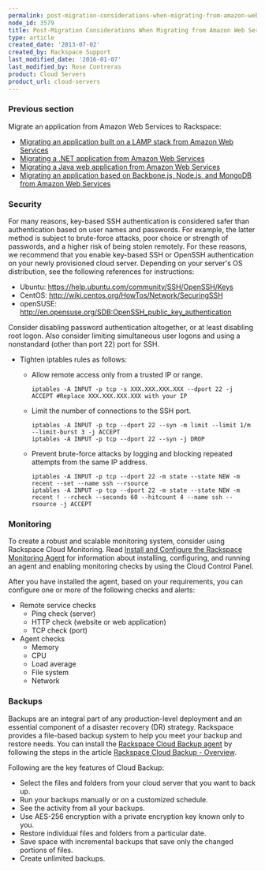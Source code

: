 ```yaml
---
permalink: post-migration-considerations-when-migrating-from-amazon-web-services/
node_id: 3579
title: Post-Migration Considerations When Migrating from Amazon Web Services
type: article
created_date: '2013-07-02'
created_by: Rackspace Support
last_modified_date: '2016-01-07'
last_modified_by: Rose Contreras
product: Cloud Servers
product_url: cloud-servers
---
```


### Previous section

Migrate an application from Amazon Web Services to Rackspace:

-   [Migrating an application built on a LAMP stack from Amazon Web Services](/how-to/migrating-an-application-built-on-a-lamp-stack-from-amazon-web-services)
-   [Migrating a .NET application from Amazon Web Services](/how-to/migrating-a-net-application-from-amazon-web-services)
-   [Migrating a Java web application from Amazon Web Services](/how-to/migrating-a-java-web-application-from-amazon-web-services)
-   [Migrating an application based on Backbone.js, Node.js, and MongoDB from Amazon Web Services](/how-to/migrating-an-application-based-on-backbonejs-nodejs-and-mongodb-from-amazon-web-services)

### Security

For many reasons, key-based SSH authentication is considered safer than
authentication based on user names and passwords. For example, the
latter method is subject to brute-force attacks, poor choice or strength
of passwords, and a higher risk of being stolen remotely. For these
reasons, we recommend that you enable key-based SSH or OpenSSH
authentication on your newly provisioned cloud server. Depending on your
server's OS distribution, see the following references for instructions:

-   Ubuntu: <https://help.ubuntu.com/community/SSH/OpenSSH/Keys>
-   CentOS: <http://wiki.centos.org/HowTos/Network/SecuringSSH>
-   openSUSE:
    <http://en.opensuse.org/SDB:OpenSSH_public_key_authentication>

Consider disabling password authentication altogether, or at least
disabling root logon. Also consider limiting simultaneous user logons
and using a nonstandard (other than port 22) port for SSH.

-   Tighten iptables rules as follows:

    -   Allow remote access only from a trusted IP or range.

            iptables -A INPUT -p tcp -s XXX.XXX.XXX.XXX --dport 22 -j ACCEPT #Replace XXX.XXX.XXX.XXX with your IP

    -   Limit the number of connections to the SSH port.

            iptables -A INPUT -p tcp --dport 22 --syn -m limit --limit 1/m --limit-burst 3 -j ACCEPT
            iptables -A INPUT -p tcp --dport 22 --syn -j DROP

    -   Prevent brute-force attacks by logging and blocking repeated
        attempts from the same IP address.

            iptables -A INPUT -p tcp --dport 22 -m state --state NEW -m recent --set --name ssh --rsource
            iptables -A INPUT -p tcp --dport 22 -m state --state NEW -m recent ! --rcheck --seconds 60 --hitcount 4 --name ssh --rsource -j ACCEPT

### Monitoring

To create a robust and scalable monitoring system, consider using
Rackspace Cloud Monitoring. Read [Install and Configure the Rackspace Monitoring Agent](/how-to/install-and-configure-the-rackspace-monitoring-agent) for
information about installing, configuring, and running an agent and
enabling monitoring checks by using the Cloud Control Panel.

After you have installed the agent, based on your requirements, you can
configure one or more of the following checks and alerts:

-   Remote service checks
    -   Ping check (server)
    -   HTTP check (website or web application)
    -   TCP check (port)
-   Agent checks
    -   Memory
    -   CPU
    -   Load average
    -   File system
    -   Network

### Backups

Backups are an integral part of any production-level deployment and an
essential component of a disaster recovery (DR) strategy. Rackspace
provides a file-based backup system to help you meet your backup and
restore needs. You can install the [Rackspace Cloud Backup agent](http://www.rackspace.com/cloud/backup/) by following the steps in
the article [Rackspace Cloud Backup - Overview](/how-to/rackspace-cloud-backup-overview).

Following are the key features of Cloud Backup:

-   Select the files and folders from your cloud server that you want to
    back up.
-   Run your backups manually or on a customized schedule.
-   See the activity from all your backups.
-   Use AES-256 encryption with a private encryption key known only
    to you.
-   Restore individual files and folders from a particular date.
-   Save space with incremental backups that save only the changed
    portions of files.
-   Create unlimited backups.
